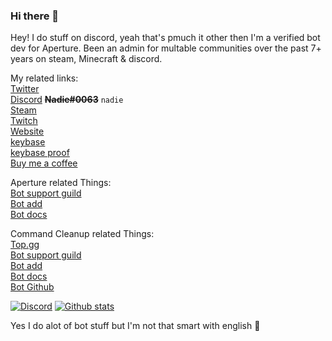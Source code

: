 ### Hi there 👋

Hey! I do stuff on discord, yeah that's pmuch it other then I'm a verified bot dev for Aperture. Been an admin for multable communities over the past 7+ years on steam, Minecraft & discord. 

My related links:<br/>
[Twitter](https://twitter.com/hackerjef/)<br/>
[Discord](https://discord.com/users/142721776458137600)  ~~**Nadie#0063**~~ `nadie`<br/>
[Steam](https://steamcommunity.com/profiles/76561198081061317/)<br/>
[Twitch](https://twitch.tv/nadie63/)<br/>
[Website](https://nadie.dev/)<br/>
[keybase](https://keybase.io/nadie)<br/>
[keybase proof](https://gist.github.com/Hackerjef/e1be24f81f09a47e8dd0c4f43c5c93fc)<br/>
[Buy me a coffee](https://ko-fi.com/nadie)<br/>

Aperture related Things:<br/>
[Bot support guild](https://aperturebot.science/discord)<br/>
[Bot add](http://add.aperturebot.science/)<br/>
[Bot docs](https://aperturebot.science/docs/)<br/>


Command Cleanup related Things:<br/>
[Top.gg](https://top.gg/bot/420013638468894731)<br/>
[Bot support guild](https://discord.gg/Gkdbyeh)<br/>
[Bot add](https://discordapp.com/api/oauth2/authorize?client_id=420013638468894731&permissions=75904&scope=bot)<br/>
[Bot docs](https://github.com/FatAussieFatBoy/CommandCleanup/blob/master/README.md)<br/>
[Bot Github](https://github.com/FatAussieFatBoy/CommandCleanup)<br/>


[![Discord](https://lanyard-profile-readme.vercel.app/api/142721776458137600)](https://discord.com/users/142721776458137600)
[![Github stats](https://github-readme-stats.vercel.app/api?username=Hackerjef&theme=dark)](https://github.com/anuraghazra/github-readme-stats)

Yes I do alot of bot stuff but I'm not that smart with english 👀

